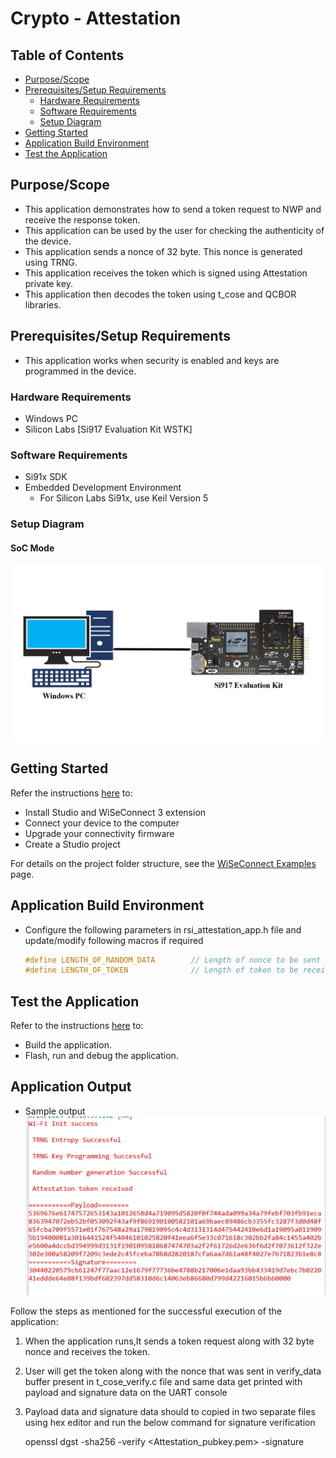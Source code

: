 # Crypto - Attestation

## Table of Contents

- [Purpose/Scope](#purposescope) 
- [Prerequisites/Setup Requirements](#prerequisitessetup-requirements)
  - [Hardware Requirements](#hardware-requirements)
  - [Software Requirements](#software-requirements)
  - [Setup Diagram](#setup-diagram)
- [Getting Started](#getting-started)
- [Application Build Environment](#application-build-environment)
- [Test the Application](#test-the-application)

## Purpose/Scope

- This application demonstrates how to send a token request to NWP and receive the response token.
- This application can be used by the user for checking the authenticity of the device.
- This application sends a nonce of 32 byte. This nonce is generated using TRNG.
- This application receives the token which is signed using Attestation private key.
- This application then decodes the token using t_cose and QCBOR libraries.

## Prerequisites/Setup Requirements

- This application works when security is enabled and keys are programmed in the device.

### Hardware Requirements

  - Windows PC 
  - Silicon Labs [Si917 Evaluation Kit WSTK]
 
 ### Software Requirements
  - Si91x SDK
  - Embedded Development Environment
    - For Silicon Labs Si91x, use Keil Version 5

### Setup Diagram

#### SoC Mode

  ![Figure: Introduction](resources/readme/setup_diagram_soc.png)

## Getting Started

Refer the instructions [here](https://docs.silabs.com/wiseconnect/latest/wiseconnect-getting-started/) to:

- Install Studio and WiSeConnect 3 extension
- Connect your device to the computer
- Upgrade your connectivity firmware
- Create a Studio project

For details on the project folder structure, see the [WiSeConnect Examples](https://docs.silabs.com/wiseconnect/latest/wiseconnect-examples/#example-folder-structure) page.

## Application Build Environment

- Configure the following parameters in rsi_attestation_app.h file and update/modify following macros if required

   ```c
   #define LENGTH_OF_RANDOM_DATA        // Length of nonce to be sent along with the attestation request
   #define LENGTH_OF_TOKEN              // Length of token to be received
   ```

## Test the Application

Refer to the instructions [here](https://docs.silabs.com/wiseconnect/latest/wiseconnect-getting-started/) to:

- Build the application.
- Flash, run and debug the application.

## Application Output
- Sample output
![Output](resources/readme/output.png)

Follow the steps as mentioned for the successful execution of the application:

1. When the application runs,It sends a token request along with 32 byte nonce and receives the token. 
2. User will get the token along with the nonce that was sent in verify_data buffer present in t_cose_verify.c file and same data get printed with payload and signature data on the UART console
3. Payload data and signature data should to copied in two separate files using hex editor and run the below command for signature verification

   openssl dgst -sha256 -verify <Attestation_pubkey.pem> -signature <signature file> <payload file>
